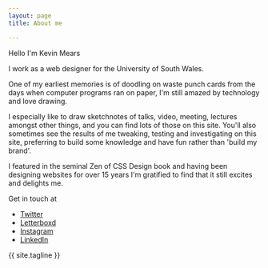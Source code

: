```yaml
---
layout: page
title: About me

---
```


Hello I'm Kevin Mears

I work as a web designer for the University of South Wales.

One of my earliest memories is of doodling on waste punch cards from the days when computer programs ran on paper, I'm still amazed by technology and love drawing.

I especially like to draw sketchnotes of talks, video, meeting, lectures amongst other things, and you can find lots of those on this site. You'll also sometimes see the results of me tweaking, testing and investigating on this site, preferring to build some knowledge and have fun rather than 'build my brand'. 

I featured in the seminal Zen of CSS Design book and having been designing websites for over 15 years I'm gratified to find that it still excites and delights me.

Get in touch at

- [Twitter](https://www.twitter.com/mearso)
- [Letterboxd](http://letterboxd.com/mearso)
- [Instagram](http://instagram.com/mearso)
- [LinkedIn](https://www.linkedin.com/in/kevin-mears-6ab21519/)

{{ site.tagline }}